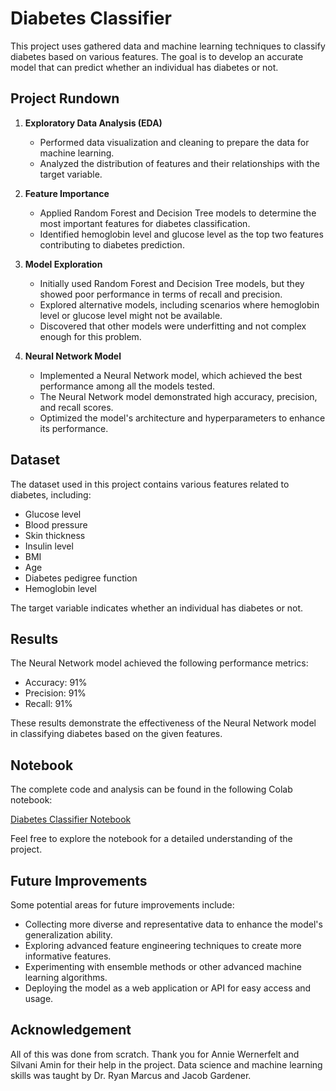 # Diabetes Classifier

This project uses gathered data and machine learning techniques to classify diabetes based on various features. The goal is to develop an accurate model that can predict whether an individual has diabetes or not.

## Project Rundown

1. **Exploratory Data Analysis (EDA)**
   - Performed data visualization and cleaning to prepare the data for machine learning.
   - Analyzed the distribution of features and their relationships with the target variable.

2. **Feature Importance**
   - Applied Random Forest and Decision Tree models to determine the most important features for diabetes classification.
   - Identified hemoglobin level and glucose level as the top two features contributing to diabetes prediction.

3. **Model Exploration**
   - Initially used Random Forest and Decision Tree models, but they showed poor performance in terms of recall and precision.
   - Explored alternative models, including scenarios where hemoglobin level or glucose level might not be available.
   - Discovered that other models were underfitting and not complex enough for this problem.

4. **Neural Network Model**
   - Implemented a Neural Network model, which achieved the best performance among all the models tested.
   - The Neural Network model demonstrated high accuracy, precision, and recall scores.
   - Optimized the model's architecture and hyperparameters to enhance its performance.

## Dataset

The dataset used in this project contains various features related to diabetes, including:

- Glucose level
- Blood pressure
- Skin thickness
- Insulin level
- BMI
- Age
- Diabetes pedigree function
- Hemoglobin level

The target variable indicates whether an individual has diabetes or not.

## Results

The Neural Network model achieved the following performance metrics:

- Accuracy: 91%
- Precision: 91%
- Recall: 91%

These results demonstrate the effectiveness of the Neural Network model in classifying diabetes based on the given features.

## Notebook

The complete code and analysis can be found in the following Colab notebook:

[Diabetes Classifier Notebook](https://colab.research.google.com/drive/1_j9-wO6mkPOn_rIP8nBgxAzZMKPK-4Zi?usp=sharing)

Feel free to explore the notebook for a detailed understanding of the project.

## Future Improvements

Some potential areas for future improvements include:

- Collecting more diverse and representative data to enhance the model's generalization ability.
- Exploring advanced feature engineering techniques to create more informative features.
- Experimenting with ensemble methods or other advanced machine learning algorithms.
- Deploying the model as a web application or API for easy access and usage.

## Acknowledgement

All of this was done from scratch. Thank you for Annie Wernerfelt and Silvani Amin for their help in the project. Data science and machine learning skills was taught by Dr. Ryan Marcus and Jacob Gardener.
